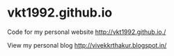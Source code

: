 # vkt1992.github.io
Code for my personal website http://vkt1992.github.io./

View my personal blog  http://vivekkrthakur.blogspot.in/
